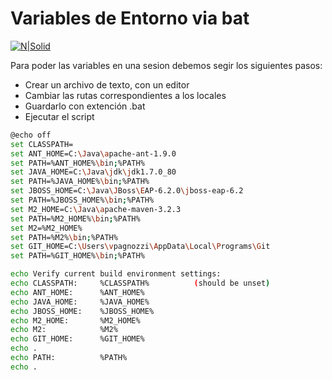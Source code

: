 # Variables de Entorno via bat

[![N|Solid](https://i.imgur.com/r3lfak5.png)](https://www.oracle.com/technetwork/java/javase/downloads/jdk8-downloads-2133151.html)

Para poder las variables en una sesion debemos segir los siguientes pasos:

  - Crear un archivo de texto, con un editor
  - Cambiar las rutas correspondientes a los locales
  - Guardarlo con extención .bat
  - Ejecutar el script


```sh
@echo off
set CLASSPATH=
set ANT_HOME=C:\Java\apache-ant-1.9.0
set PATH=%ANT_HOME%\bin;%PATH%
set JAVA_HOME=C:\Java\jdk\jdk1.7.0_80
set PATH=%JAVA_HOME%\bin;%PATH%
set JBOSS_HOME=C:\Java\JBoss\EAP-6.2.0\jboss-eap-6.2
set PATH=%JBOSS_HOME%\bin;%PATH%
set M2_HOME=C:\Java\apache-maven-3.2.3
set PATH=%M2_HOME%\bin;%PATH%
set M2=%M2_HOME%
set PATH=%M2%\bin;%PATH%
set GIT_HOME=C:\Users\vpagnozzi\AppData\Local\Programs\Git
set PATH=%GIT_HOME%\bin;%PATH%

echo Verify current build environment settings:
echo CLASSPATH:     %CLASSPATH%          (should be unset)
echo ANT_HOME:      %ANT_HOME%
echo JAVA_HOME:     %JAVA_HOME%
echo JBOSS_HOME:    %JBOSS_HOME%
echo M2_HOME:       %M2_HOME%
echo M2:            %M2%
echo GIT_HOME:		%GIT_HOME%
echo .
echo PATH:          %PATH%
echo .
```
